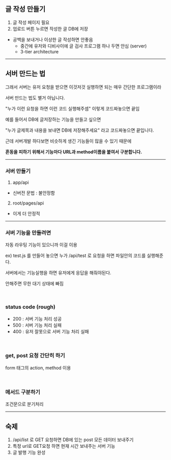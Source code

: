## 글 작성 만들기

1. 글 작성 페이지 필요
2. 업로드 버튼 누르면 작성한 글 DB에 저장

- 공백을 보내거나 이상한 글 작성하면 안좋음
  - 중간에 유저와 디비사이에 글 검사 프로그램 하나 두면 안심 (server)
  - 3-tier architecture

<hr>

## 서버 만드는 법

그래서 서버는 유저 요청을 받으면 이것저것 실행하면 되는 매우 간단한 프로그램이라

서버 만드는 법도 별거 아닙니다.

"누가 이런 요청을 하면 이런 코드 실행해주셈" 이렇게 코드짜놓으면 끝임

예를 들어서 DB에 글저장하는 기능을 만들고 싶으면

"누가 글제목과 내용을 보내면 DB에 저장해주세요" 라고 코드짜놓으면 끝입니다.

근데 서버개발 하다보면 비슷하게 생긴 기능들이 많을 수 있기 때문에

**혼동을 피하기 위해서 기능마다 URL과 method이름을 붙여서 구분합니다.**

<hr>

### 서버 만들기

1. app/api

- 신버전 문법 : 불안정함

2. root/pages/api

- 이게 더 안정적

<hr>

### 서버 기능을 만들려면

자동 라우팅 기능이 있으니까 이걸 이용

ex) test.js 를 만들어 놓으면 누가 /api/test 로 요청을 하면 파일안의 코드를 실행해준다.

서버에서는 기능실행을 하면 유저에게 응답을 해줘야된다.

안해주면 무한 대기 상태에 빠짐

<br>

### status code (rough)

- 200 : 서버 기능 처리 성공
- 500 : 서버 기능 처리 실패
- 400 : 유저 잘못으로 서버 기능 처리 실패

<br>

### get, post 요청 간단히 하기

form 태그의 action, method 이용

<br>

### 메서드 구분하기

조건문으로 분기처리

<hr>

## 숙제

1. /api/list 로 GET 요청하면 DB에 있는 post 모든 데이터 보내주기
2. 특정 url로 GET요청 하면 현재 시간 보내주는 서버 기능
3. 글 발행 기능 완성
